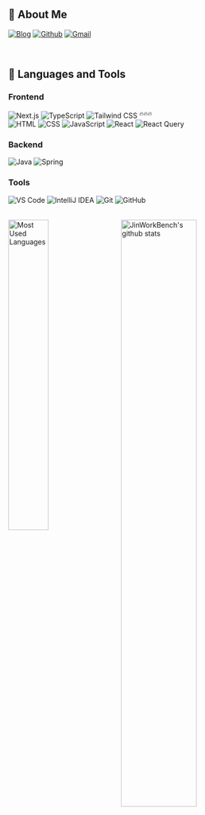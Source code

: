 <!--
**JinWorkBench/JinWorkBench** is a ✨ _special_ ✨ repository because its `README.md` (this file) appears on your GitHub profile.

Here are some ideas to get you started:

- 🔭 I’m currently working on ...
- 🌱 I’m currently learning ...
- 👯 I’m looking to collaborate on ...
- 🤔 I’m looking for help with ...
- 💬 Ask me about ...
- 📫 How to reach me: ...
- 😄 Pronouns: ...
- ⚡ Fun fact: ...
-->

<!-- Title -->
## 🚀 About Me

<!-- Badge -->
[![Blog](https://img.shields.io/badge/-Tistory-orange?style=flat&logo=tistory)](https://devbrew.tistory.com/)
[![Github](https://img.shields.io/badge/-Github-000?style=flat&logo=Github&logoColor=white)](https://github.com/JinWorkBench)
[![Gmail](https://img.shields.io/badge/-Gmail-c14438?style=flat&logo=Gmail&logoColor=white)](mailto:brilyent72@gmail.com)
<!--[![Portfolio](https://img.shields.io/badge/Portfolio-yellow?style=flat)](https://) -->
 
<br/>
<!-- content -->

<!-- Tech Stack -->
## 🧰 Languages and Tools
### Frontend
![Next.js](https://img.shields.io/badge/Next.js-000000?style=flat&logo=nextdotjs&logoColor=white)
![TypeScript](https://img.shields.io/badge/TypeScript-3178C6?style=flat&logo=typescript&logoColor=white)
![Tailwind CSS](https://img.shields.io/badge/Tailwind%20CSS-06B6D4?style=flat&logo=tailwindcss&logoColor=white)
<sup>🔥🔥🔥</sup>
<br/>
![HTML](https://img.shields.io/badge/HTML-E34F26?style=flat&logo=html5&logoColor=white)
![CSS](https://img.shields.io/badge/CSS-1572B6?style=flat&logo=css3&logoColor=white)
![JavaScript](https://img.shields.io/badge/JavaScript-F7DF1E?style=flat&logo=javascript&logoColor=000)
![React](https://img.shields.io/badge/React-61DAFB?style=flat&logo=react&logoColor=000)
![React Query](https://img.shields.io/badge/React%20Query-FF4154?style=flat&logo=reactquery&logoColor=white)


### Backend
![Java](https://img.shields.io/badge/Java-007396?style=flat&logo=openjdk&logoColor=white)
![Spring](https://img.shields.io/badge/Spring-6DB33F?style=flat&logo=spring&logoColor=white)

<!--
### State Management
![Zustand](https://img.shields.io/badge/Zustand-18181B?style=flat-square)
-->

### Tools
![VS Code](https://img.shields.io/badge/VS%20Code-007ACC?style=flat&logo=visualstudiocode&logoColor=white)
![IntelliJ IDEA](https://img.shields.io/badge/IntelliJ%20IDEA-000000?style=flat&logo=intellijidea&logoColor=white)
![Git](https://img.shields.io/badge/Git-F05032?style=flat&logo=git&logoColor=white)
![GitHub](https://img.shields.io/badge/GitHub-181717?style=flat&logo=github&logoColor=white)

<!--
### Deployment
![Vercel](https://img.shields.io/badge/Vercel-000000?style=flat-square&logo=vercel&logoColor=white)
![Render](https://img.shields.io/badge/Render-46E3B7?style=flat-square&logo=render&logoColor=000)
-->

<br/>
<!-- Your github readme stats
You can use this api: https://github.com/anuraghazra/github-readme-stats
-->
<img width="55%" align="right" alt="JinWorkBench's github stats" src="https://github-readme-stats.vercel.app/api?username=JinWorkBench&show_icons=true&hide_border=true" />
<img width="40%" align="left" alt="Most Used Languages" src="https://github-readme-stats.vercel.app/api/top-langs/?username=JinWorkBench&layout=compact" />

